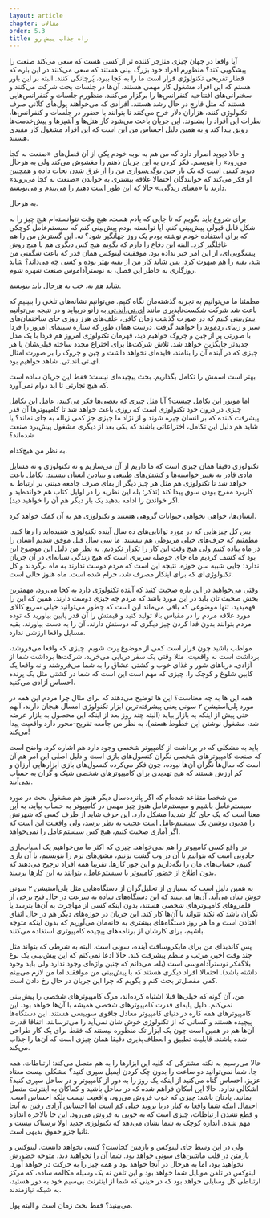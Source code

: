 ```yaml
---
layout: article
chapter: مقالات
order: 5.3
title: راه جذاب پیش رو
---
```




آیا واقعا در جهان چیزی منزجر کننده تر از کسی هست که سعی می‌کند صنعت را پیشگویی کند؟ منظورم افراد خود بزرگ بینی هستند که سعی می‌کنند در این باره که قطار تفریحی تکنولوژی قرار است ما را به کجا ببرد، پُرچانگی کنند. البته بر این باور هستم که این افراد مشغول کار مهمی هستند. آن‌ها در جلسات بحث شرکت می‌کنند و سخنرانی‌های افتتاحیه کنفرانس‌ها را برگزار می‌کنند. منظورم جلسات و کنفرانس‌هایی هستند که مثل قارچ در حال رشد هستند. افرادی که می‌خواهند پول‌های کلانی صرف تکنولوژی کنند، هزاران دلار خرج می‌کنند تا بتوانند با حضور در جلسات و کنفرانس‌ها، نظرات این افراد را بشنوند. این جریان باعث می‌شود کار هتل‌ها و آشپزها و پیش‌خدمت‌ها رونق پیدا کند و به همین دلیل احساس من این است که این افراد مشغول کار مفیدی هستند.

و حالا دیوید اصرار دارد که من هم به نوبه خودم یکی از آن فصل‌های «صنعت به کجا می‌رود» را بنویسم. فکر کردن به این جریان ذهنم را مغشوش می‌کند ولی به هرحال دیوید کسی است که یک بار حین بوگی‌سواری من را از غرق شدن نجات داده و همچنین او فکر می‌کند که خوانندگان احتمالا علاقه بیشتری به خواندن «صنعت به کجا می‌روند» دارند تا «معنای زندگی.» حالا که این طور است دهنم را می‌بندم و می‌نویسم.

به هرحال.

برای شروع باید بگویم که تا جایی که یادم هست، هیچ وقت نتوانسته‌ام هیچ چیز را به شکل قابل قبولی پیش‌بینی کنم. آیا توانسته بودم پیش‌بینی کنم که سیستم‌عامل کوچکی که برای استفاده خودم نوشته بودم یک روز جهانگیر شود؟ نه. این گسترش من را هم غافلگیر کرد. البته این دفاع را دارم که بگویم هیچ کس دیگری هم با هیچ روش پیشگویی‌ای، از این امر خبر نداده بود. موفقیت لینوکس همان قدر که باعث شگفتی من شد، بقیه را هم مبهوت کرد. پس شاید کار من از بقیه بهتر بوده و کسی چه می‌داند؟ شاید روزگاری به خاطر این فصل، به نوسترآداموس صنعت شهره شوم. 

شاید هم نه. خب به هرحال باید بنویسم.

مطمئنا ما می‌توانیم به تجربه گذشته‌مان نگاه کنیم. می‌توانیم نشانه‌های تلخی را ببینیم که باعث شد شرکت شکست‌ناپذیری مانند <abbr title="AT&T">ای.تی.اند.تی</abbr > به زانو دربیاید و در نتیجه می‌توانیم پیش‌بینی کنیم که در صورت گذشت زمان کافی، علف‌های هرز روزی جای ساختمان‌های سبز و زیبای <abbr title="Redmond - مقر اصلی شرکت مایکروسافت">ردموند</abbr > را خواهند گرفت. درست همان طور که ستاره سینمای امروز را فردا با صورتی پر از چین و چروک خواهیم دید، قهرمان تکنولوژی امروز هم فردا با یک مدل جدیدتر جایگزین خواهد شد. تلاش شرکت‌ها برای اختراع مجدد ساخته قبلی‌شان یا هر چیزی که در آینده آن را بنامند، فایده‌ای نخواهد داشت و چین و چروک را بر صورت امثال ای.تی.اند.تی. شاهد خواهیم بود. 

بهتر است اسمش را تکامل بگذاریم. بحث پیچیده‌ای نیست؛ فقط این جریان ساده است که هیچ تجارتی تا ابد دوام نمی‌آورد. 

اما موتور این تکامل چیست؟‌ آیا مثل چیزی که بعضی‌ها فکر می‌کنند، عامل این تکامل چیزی در درون خود تکنولوژی است که روزی باعث خواهد شد تا کامپیوترها آن قدر پیشرفت کننده که بر انسان چیره شوند و از نژاد ما چیزی جز کمی زباله به جای نماند؟ یا شاید هم دلیل این تکامل، اختراعاتی باشند که یکی بعد از دیگری مشغول پیش‌برد صنعت شده‌اند؟

به نظر من هیچ‌کدام. 

تکنولوژی دقیقا همان چیزی است که ما داریم از آن می‌سازیم و نه تکنولوژی و نه مسایل مادی قادر به تغییر خواسته‌ها و کشش‌های طبیعی و بنیادین انسان نیستند. تکامل باعث خواهد شد تا تکنولوژی هم مثل هر چیز دیگر از بقای صرف جامعه مبتنی بر ارتباط به کاربرد مفرح بودن سوق پیدا کند (تذکر: بله این نظریه را در اوایل کتاب هم خوانده‌اید و اگر خواندن را ادامه بدهید یک بار دیگر هم آن را خواهید دید).

انسان‌ها، خواهی نخواهی حیوانات گروهی هستند و تکنولوژی هم به آن کمک خواهد کرد. 

پس کل چیزهایی که در مورد توانایی‌های ده سال آینده تکنولوژی شنیده‌اید را رها کنید. مطمئنم که حرف‌های خیلی مربوطی هم نیستند. ما سی سال قبل موفق شدیم انسان را در ماه پیاده کنیم ولی هیچ وقت این کار را تکرار نکردیم. به نظر من دلیل این موضوع این بود که کشف کردیم ماه جای حوصله سربری است که هیچ زندگی شبانه‌ای در آن جریان ندارد؛ جایی شبیه سن خوزه. نتیجه این است که مردم دوست ندارند به ماه برگردند و کل تکنولوژی‌ای که برای اینکار مصرف شد، حرام شده است. ماه هنوز خالی است. 

وقتی می‌خواهید در این باره صحبت کنید که آینده تکنولوژی دارد به کجا می‌رود، مهمترین بخش صحبت تان باید در این مورد باشد که مردم چه چیزی  دوست دارند. همین که این را فهمیدید، تنها موضوعی که باقی می‌ماند این است که چطور می‌توانید خیلی سریع کالای مورد علاقه مردم را در مقیاس بالا تولید کنید و قیمتش را آن قدر پایین بیاورید که توده مردم بتوانند بدون فدا کردن چیز دیگری که دوستش دارند، آن را به دست بیاورند. بقیه مسایل واقعا ارزشی ندارد.

مواظب باشید چون قرار است کمی از موضوع پرت شویم. چیزی که واقعا می‌فروشد، برداشت است نه واقعیت. مثلا وقتی یک سفر دریایی می‌خرید، شرکت‌ها برداشت شما از آزادی، دریاهای شور و غذای خوب و کشتی عشاق را به شما می‌فروشند و نه واقعا یک کابین شلوغ و کوچک را. چیزی که مهم است این است که شما در کشتی مثل یک پرنده  احساس آزادی می‌کنید.

همه این ها به چه معناست؟ این ها توضیح می‌دهند که برای مثال چرا مردم این همه در مورد پلی‌استیشن ۲ سونی یعنی پیشرفته‌ترین ابزار تکنولوژی امسال هیجان دارند، آنهم حتی پیش از اینکه به بازار بیاید (البته چند روز بعد از اینکه این محصول به بازار عرضه شد، مشغول نوشتن این خطوط هستم). به نظر من جامعه تفریح-محور دارد واقعیت پیدا می‌کند!

باید به مشکلی که در برداشت از کامپیوتر شخصی وجود دارد هم اشاره کرد. واضح است که صنعت کامپیوترهای شخصی نگران کنسول‌های بازی است و دلیل اصلی این امر هم آن است که سال‌ها نگران آن‌ها نبوده، چون فکر می‌کرده کنسول‌های بازی ابزارهایی ارزان و کم ارزش هستند که هیچ تهدیدی برای کامپیوترهای شخصی شیک و گران به حساب نمی‌آیند. 

من شخصا متقاعد شده‌ام که اگر پانزده‌سال دیگر هنوز هم مشغول بحث در مورد سیستم‌عامل باشیم و سیستم‌عامل هنوز چیز مهمی در کامپیوتر به حساب بیاید، به این معنا است که یک جای کار شدیدا مشکل دارد. این حرف شاید از طرف کسی که شهرتش را مدیون نوشتن یک سیستم‌عامل است عجیب به نظر برسد، ولی واقعیت این است که اگر آماری صحبت کنیم، هیچ کس سیستم‌عامل را نمی‌خواهد. 

در واقع کسی کامپیوتر را هم نمی‌خواهد. چیزی که اکثر ما می‌خواهیم یک اسباب‌بازی جادویی است که بتوانیم با آن در وب گشت بزنیم، مشق‌های ترم را بنویسیم، با آن بازی کنیم، حساب‌های مان را نگه‌داریم و این جور کارها. تقریبا همه افراد ترجیح می‌دهند که بدون اطلاع از حضور کامپیوتر یا سیستم‌عامل، بتوانند به این کارها برسند. 

به همین دلیل است که بسیاری از تحلیل‌گران از دستگاه‌هایی مثل پلی‌استیشن ۲ سونی خوش شان می‌آید. آن‌ها می‌بینند که این دستگاه‌های ساده به سرعت در حال فتح برخی از قلمروهای کامپیوترهای شخصی هستند، بدون اینکه کسی از مهاجرت به آن‌ها بترسد یا نگران باشد که نکند نتواند با آن‌ها کار کند. این جریان در حوزه‌های دیگر هم در حال اتفاق افتادن است و ما هر روز دستگاه‌های بیشتری به خانه‌مان می‌آوریم که بدون اینکه متوجه باشیم، برای کارشان از برنامه‌های پیچیده کامپیوتری استفاده می‌کنند. 

پس کاندیدای من برای مایکروسافت آینده،‌ سونی است. البته به شرطی که بتواند مثل چند وقت اخیر، مرتب و منظم پیشرفت کند. حالا ادعا نمی‌کنم که این پیش‌بینی یک نوع بلاگفکر نوسترآداموسی است (بله. می‌دانم که چنین واژه‌ای وجود ندارد ولی باید وجود داشته باشد). احتمالا افراد دیگری هستند که با پیش‌بینی من موافقند اما من لازم می‌بینم کمی مفصل‌تر بحث کنم و بگویم که چرا این جریان در حال رخ دادن است.

من، آن گونه که خیلی‌ها قبلا اشتباه کرده‌اند، مرگ کامپیوترهای شخصی را پیش‌بینی نمی‌کنم. دلیل پایه‌ای قدرت کامپیوترهای شخصی همیشه با آن‌ها خواهد بود. این کامپیوترهای همه کاره در دنیای کامپیوتر معادل چاقوی سوییسی هستند. این دستگاه‌ها پیچیده هستند و کسانی که از تکنولوژی خوش شان نمی‌آید را می‌ترسانند. اتفاقا قدرت آن‌ها هم در همین است چون یک ابزار تک منظوره نیستند که فقط برای یک کار طراحی شده باشند. قابلیت تطبیق و انعطاف‌پذیری دقیقا همان‌ چیزی است که آن‌ها را جذاب می‌کند. 

حالا می‌رسیم به نکته‌ مشترکی که کلیه این ابزارها را به هم متصل می‌کند: ارتباطات. همه جا. شما نمی‌توانید دو ساعت را بدون چک کردن ایمیل سپری کنید؟ مشکلی نیست معتاد عزیز. احساس گناه می‌کنید از اینکه یک روز را به دور از کامپیوتر و در ساحل سپری کنید؟ اشکالی ندارد. حالا این امکان فراهم شده که در ساحل باشید و کماکان به اینترنت متصل بمانید. یادتان باشد: چیزی که خوب فروش می‌رود، واقعیت نیست بلکه احساس است. احتمال اینکه شما واقعا به کنار دریا بروید خیلی کم است اما احساس آزادی رفتن به آنجا و قطع نشدن ارتباطات، چیزی است که به خوبی به فروش می‌رود. این جا بالاخره اندازه مهم شده. اندازه کوچک به شما نشان می‌دهد که تکنولوژی جدید اولا ترسناک نیست و ثانیا جزو حقوق بدیهی است.

ولی در این وسط جای لینوکس و بازمتن کجاست؟ کسی نخواهد دانست. لینوکس و بازمتن در قلب ماشین‌های سونی خواهد بود. شما آن را نخواهید دید، متوجه حضورش نخواهید بود، اما به هرحال در آنجا خواهد بود و همه چیز را به حرکت در خواهد آورد. لینوکس در تلفن موبایل شما خواهد بود و این تلفن نه یک وسیله مکالمه ساده، که مرکز ارتباطی کل وسایلی خواهد بود که در حینی که شما از اینترنت بی‌سیم خود به دور هستید، به شبکه نیازمندند. 

می‌بینید؟ فقط بحث زمان است و البته پول. 



